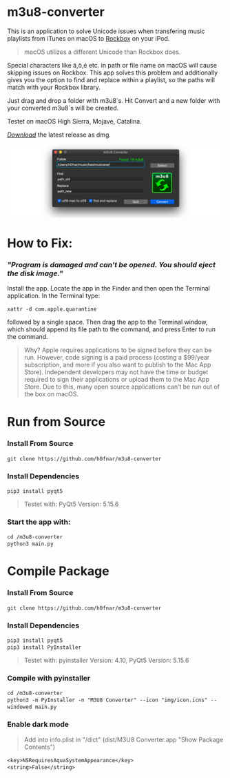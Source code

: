 # m3u8-converter
This is an application to solve Unicode issues when transfering music playlists from iTunes on macOS to [Rockbox](https://www.rockbox.org) on your iPod.

> macOS utilizes a different Unicode than Rockbox does.

Special characters like ä,ö,é etc.  in path or file name on macOS will cause skipping issues on Rockbox. 
This app solves this problem and additionally gives you the option to find and replace  within a playlist, so the paths will match with your Rockbox library.

Just drag and drop a folder with m3u8´s. Hit Convert and a new folder with your converted m3u8`s will be created.

Testet on macOS High Sierra, Mojave, Catalina.

[_Download_](https://github.com/h0fnar/m3u8-converter/releases/download/v1.0.1/M3U8-Converter-1.0.1.dmg)  the latest release as dmg.

![M3U8 Converter](/img/app.png)

# How to Fix:

### _"Program is damaged and can't be opened. You should eject the disk image."_

Install the app. Locate the app in the Finder and then open the Terminal application. In the Terminal type:
```
xattr -d com.apple.quarantine
```
followed by a single space. Then drag the app to the Terminal window, which should append its file path to the command, and press Enter to run the command.

> Why?
Apple requires applications to be signed before they can be run. However, code signing is a paid process (costing a $99/year subscription, and more if you also want to publish to the Mac App Store).
Independent developers may not have the time or budget required to sign their applications or upload them to the Mac App Store. Due to this, many open source applications can’t be run out of the box on macOS.

# Run from Source

### Install From Source
```
git clone https://github.com/h0fnar/m3u8-converter
```

### Install Dependencies
```
pip3 install pyqt5
```
> Testet with: PyQt5 Version: 5.15.6

### Start the app with:
```
cd /m3u8-converter
python3 main.py
```

# Compile Package

### Install From Source
```
git clone https://github.com/h0fnar/m3u8-converter
```

### Install Dependencies
```
pip3 install pyqt5
pip3 install PyInstaller
```
> Testet with: pyinstaller Version: 4.10, PyQt5 Version: 5.15.6

### Compile with pyinstaller
```
cd /m3u8-converter
python3 -m PyInstaller -n "M3U8 Converter" --icon "img/icon.icns" --windowed main.py
```

### Enable dark mode
> Add into info.plist in "/dict" (dist/M3U8 Converter.app "Show Package Contents")
```
<key>NSRequiresAquaSystemAppearance</key>
<string>False</string>

```





